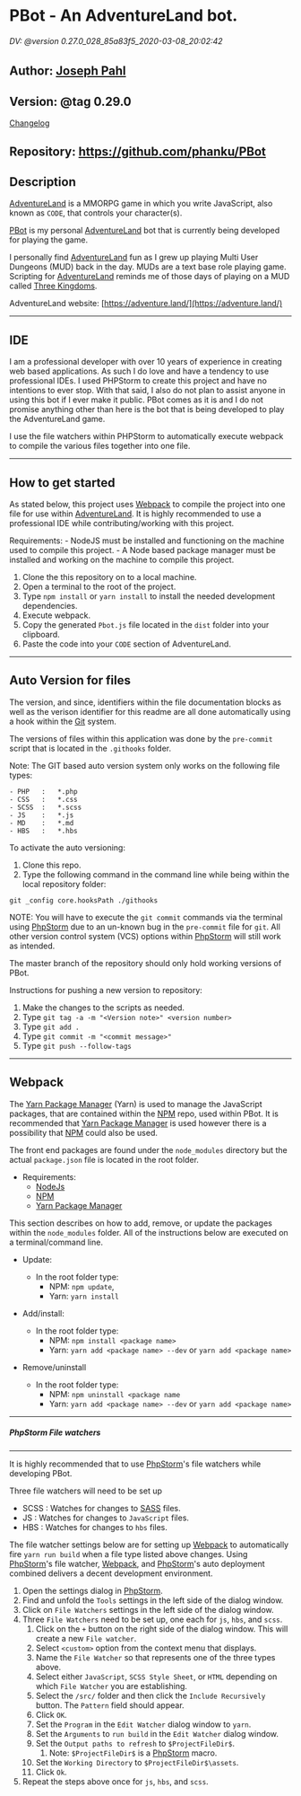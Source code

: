 # PBot - An AdventureLand bot.
###### DV: @version 0.27.0_028_85a83f5_2020-03-08_20:02:42
## Author: [Joseph Pahl]
## Version: @tag 0.29.0

[Changelog](CHANGELOG.md)
    
## Repository: https://github.com/phanku/PBot

## Description
 
[AdventureLand] is a MMORPG game in which you write JavaScript, also known as `CODE`, that controls your character(s).

[PBot] is my personal [AdventureLand] bot that is currently being developed for playing the game. 

I personally find [AdventureLand] fun as I grew up playing Multi User Dungeons (MUD) back in the day. MUDs are a text 
base role playing game. Scripting for [AdventureLand] reminds me of those days of playing on 
a MUD called [Three Kingdoms].

AdventureLand website: [https://adventure.land/](https://adventure.land/)

------------------------------------------------------------
IDE
------------------------------------------------------------

I am a professional developer with over 10 years of experience in creating web based applications. As such I do love
and have a tendency to use professional IDEs. I used PHPStorm to create this project and have no intentions to ever 
stop. With that said, I also do not plan to assist anyone in using this bot if I ever make it public. PBot comes
as it is and I do not promise anything other than here is the bot that is being developed to play the AdventureLand game.  

I use the file watchers within PHPStorm to automatically execute webpack to compile the various files together into
one file. 

------------------------------------------------------------
How to get started
------------------------------------------------------------

As stated below, this project uses [Webpack] to compile the project into one file for use within [AdventureLand].
It is highly recommended to use a professional IDE while contributing/working with this project. 

Requirements:
    - NodeJS must be installed and functioning on the machine used to compile this project.
    - A Node based package manager must be installed and working on the machine to compile this project. 

1) Clone the this repository on to a local machine. 
2) Open a terminal to the root of the project. 
3) Type `npm install` or `yarn install` to install the needed development dependencies.
4) Execute webpack. 
5) Copy the generated `Pbot.js` file located in the `dist` folder into your clipboard.
6) Paste the code into your `CODE` section of AdventureLand.

------------------------------------------------------------
Auto Version for files
------------------------------------------------------------

The version, and since, identifiers within the file documentation blocks as well as the verison identifier for this
readme are all done automatically using a hook within the [Git] system. 

The versions of files within this application was done by the `pre-commit` script that is located
in the `.githooks` folder. 

Note: The GIT based auto version system only works on the following file types: 

    - PHP   :   *.php
    - CSS   :   *.css
    - SCSS  :   *.scss
    - JS    :   *.js
    - MD    :   *.md
    - HBS   :   *.hbs

To activate the auto versioning:
 1) Clone this repo.
 2) Type the following command in the command line while being within the local repository folder:
 
 `git _config core.hooksPath ./githooks`
  
 NOTE: You will have to execute the `git commit` commands via the terminal using [PhpStorm] due to an un-known bug
 in the `pre-commit` file for `git`. All other version control system (VCS) options within [PhpStorm] will still work
 as intended. 

The master branch of the repository should only hold working versions of PBot. 

Instructions for pushing a new version to repository: 
1) Make the changes to the scripts as needed. 
2) Type `git tag -a -m "<Version note>" <version number>`
3) Type `git add .`
4) Type `git commit -m "<commit message>"`
5) Type `git push --follow-tags`
 
------------------------------------------------------------
Webpack 
------------------------------------------------------------ 
    
The [Yarn Package Manager] (Yarn) is used to manage the JavaScript packages, that are contained within the [NPM] repo, 
used within PBot. It is recommended that [Yarn Package Manager] is used however there is a possibility that [NPM] 
could also be used.
 
The front end packages are found under the `node_modules` directory but the actual `package.json` file 
is located in the root folder. 

- Requirements: 
    - [NodeJs]
    - [NPM]
    - [Yarn Package Manager]
    
This section describes on how to add, remove, or update the packages within the `node_modules` folder.
All of the instructions below are executed on a terminal/command line. 

- Update: 
    
    - In the root folder type: 
        - NPM: `npm update`,
        - Yarn: `yarn install`
    
- Add/install:

    - In the root folder type: 
        - NPM: `npm install <package name>`
        - Yarn: `yarn add <package name> --dev` or `yarn add <package name>`
    
- Remove/uninstall

    - In the root folder type: 
        - NPM: `npm uninstall <package name`
        - Yarn: `yarn add <package name> --dev` or `yarn add <package name>`
 
------------------------------------------------------------
##### PhpStorm File watchers
------------------------------------------------------------

It is highly recommended that to use [PhpStorm]'s file watchers while developing PBot.

Three file watchers will need to be set up

- SCSS : Watches for changes to [SASS] files.
- JS : Watches for changes to `JavaScript` files.
- HBS : Watches for changes to `hbs` files.
    
The file watcher settings below are for setting up [Webpack] to automatically fire `yarn run build` when a file type
listed above changes. Using [PhpStorm]'s file watcher, [Webpack], and [PhpStorm]'s auto deployment combined delivers a
decent development environment. 

1. Open the settings dialog in [PhpStorm]. 
2. Find and unfold the `Tools` settings in the left side of the dialog window.
3. Click on `File Watchers` settings in the left side of the dialog window.
4. Three `File Watchers` need to be set up, one each for `js`, `hbs`, and `scss`.
    1. Click on the `+` button on the right side of the dialog window. This will create a new `File watcher`.
    2. Select `<custom>` option from the context menu that displays. 
    3. Name the `File Watcher` so that represents one of the three types above.
    4. Select either `JavaScript`, `SCSS Style Sheet`, or `HTML` depending on which `File Watcher` you are establishing.
    5. Select the `/src/` folder and then click the `Include Recursively` button. The `Pattern` field should appear.
    6. Click `OK`.
    7. Set the `Program` in the `Edit Watcher` dialog window to `yarn`.
    8. Set the `Arguments` to `run build` in the `Edit Watcher` dialog window. 
    9. Set the `Output paths to refresh` to `$ProjectFileDir$`. 
        1. Note: `$ProjectFileDir$` is a [PhpStorm] macro.
    10. Set the `Working Directory` to `$ProjectFileDir$\assets`. 
    11. Click `Ok`.
5. Repeat the steps above once for `js`, `hbs`, and `scss`. 

[//]: # (These are reference links used in the body of this note.)
     
   [Joseph Pahl]: <https://github.com/phanku/>   
   [NodeJs]: <https://nodejs.org/en/>
   [Node Package Manager]: <https://www.npmjs.com/>
   [NPM]: <https://www.npmjs.com/>
   [Yarn Package Manager]: <https://yarnpkg.com/en/>
   [PhpStorm]: <https://www.jetbrains.com/phpstorm/>
   [SASS]: <https://sass-lang.com/>
   [Webpack]: <https://webpack.js.org/>
   [Underscore]: <https://underscorejs.org/>   
   [Git]: <https://git-scm.com/>  
   [PBot]: <https://github.com/phanku/PBot>
   [Three Kingdoms]: <http://3k.org/>
   [AdventureLand]: <https://store.steampowered.com/app/777150/Adventure_Land__The_Code_MMORPG/>
